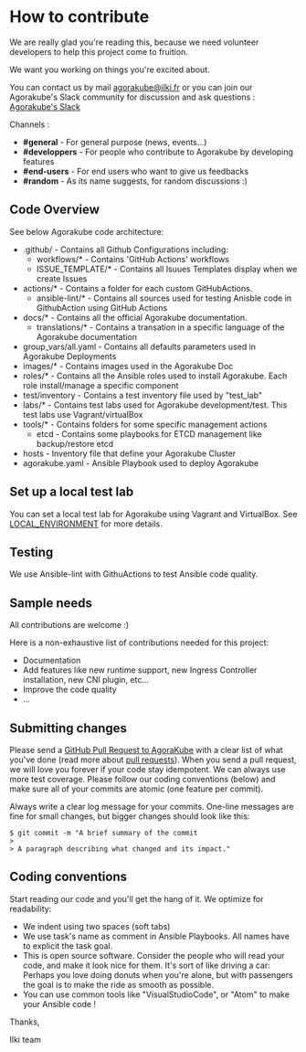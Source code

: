 # How to contribute

We are really glad you're reading this, because we need volunteer developers to help this project come to fruition.

We want you working on things you're excited about.

You can contact us by mail agorakube@ilki.fr or you can join our Agorakube's Slack community for discussion and ask questions : [Agorakube's Slack](http://slack.agorakube.ilkilabs.io/)

Channels :
- **#general** - For general purpose (news, events...)
- **#developpers** - For people who contribute to Agorakube by developing features
- **#end-users** - For end users who want to give us feedbacks
- **#random** - As its name suggests, for random discussions :)

## Code Overview

See below Agorakube code architecture:

* .github/ - Contains all Github Configurations including:
    * workflows/* - Contains 'GitHub Actions' workflows
    * ISSUE_TEMPLATE/* - Contains all Isuues Templates display when we create Issues
* actions/* - Contains a folder for each custom GitHubActions.
    * ansible-lint/* - Contains all sources used for testing Anisble code in GithubAction using GitHub Actions
* docs/* - Contains all the official Agorakube documentation.
    * translations/* - Contains a transation in a specific language of the Agorakube documentation
* group_vars/all.yaml - Contains all defaults parameters used in Agorakube Deployments
* images/* - Contains images used in the Agorakube Doc
* roles/* - Contains all the Ansible roles used to install Agorakube. Each role install/manage a specific component
* test/inventory - Contains a test inventory file used by "test_lab"
* labs/* - Contains test labs used for Agorakube development/test. This test labs use Vagrant/virtualBox
* tools/* - Contains folders for some specific management actions
    * etcd - Contains some playbooks for ETCD management like backup/restore etcd
* hosts - Inventory file that define your Agorakube Cluster
* agorakube.yaml - Ansible Playbook used to deploy Agorakube

## Set up a local test lab

You can set a local test lab for Agorakube using Vagrant and VirtualBox.
See [LOCAL_ENVIRONMENT](../LOCAL_ENVIRONMENT.md) for more details.

## Testing

We use Ansible-lint with GithuActions to test Ansible code quality.


## Sample needs

All contributions are welcome :)

Here is a non-exhaustive list of contributions needed for this project:

* Documentation
* Add features like new runtime support, new Ingress Controller installation, new CNI plugin, etc...
* Improve the code quality
* ...

## Submitting changes

Please send a [GitHub Pull Request to AgoraKube](https://github.com/ilkilab/agorakube) with a clear list of what you've done (read more about [pull requests](https://help.github.com/en/articles/about-pull-requests/)). When you send a pull request, we will love you forever if your code stay idempotent. We can always use more test coverage. Please follow our coding conventions (below) and make sure all of your commits are atomic (one feature per commit).

Always write a clear log message for your commits. One-line messages are fine for small changes, but bigger changes should look like this:

    $ git commit -m "A brief summary of the commit
    >
    > A paragraph describing what changed and its impact."

## Coding conventions

Start reading our code and you'll get the hang of it. We optimize for readability:

  * We indent using two spaces (soft tabs)
  * We use task's name as comment in Ansible Playbooks. All names have to explicit the task goal.
  * This is open source software. Consider the people who will read your code, and make it look nice for them. It's sort of like driving a car: Perhaps you love doing donuts when you're alone, but with passengers the goal is to make the ride as smooth as possible.
  * You can use common tools like "VisualStudioCode", or "Atom" to make your Ansible code !


Thanks,

Ilki team
